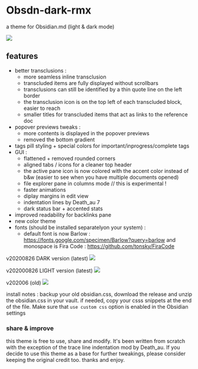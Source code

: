 # Obsdn-dark-rmx
a theme for Obsidian.md (light & dark mode)

![](https://github.com/cannibalox/Obsdn-dark-rmx/blob/master/Obsdn-Dark-Rmx.png)

## features
* better transclusions :
	* more seamless inline transclusion 
	* transcluded items are fully displayed without scrollbars
	* transclusions can still be identified by a thin quote line on the left border
	* the transclusion icon is on the top left of each transcluded block, easier to reach
	* smaller titles for transcluded items that act as links to the reference doc
* popover previews tweaks :
	* more contents is displayed in the popover previews
	* removed the bottom gradient
* tags pill styling + special colors for important/inprogress/complete tags
* GUI :
	*  flattened + removed rounded corners 
	*  aligned tabs / icons for a cleaner top header
	*  the active pane icon is now colored with the accent color instead of b&w (easier to see when you have multiple documents opened)
	*  file explorer pane in columns mode // this is experimental ! 
	*  faster animations
	*  diplay margins in edit view
	*  indentation lines by Death_au 7
	*  dark status bar + accented stats
* improved readability for backlinks pane
* new color theme
* fonts (should be installed separatelyon your system) :
	* default font is now Barlow : https://fonts.google.com/specimen/Barlow?query=barlow and monospace is Fira Code : https://github.com/tonsky/FiraCode 

v20200826 DARK version (latest)
![](https://github.com/cannibalox/Obsdn-dark-rmx/blob/master/Obsdn-Dark-Rmx-DARK.png)

v202000826 LIGHT version (latest)
![](https://github.com/cannibalox/Obsdn-dark-rmx/blob/master/Obsdn-Dark-rmx-LIGHT.png)

v202006 (old)
![](https://github.com/cannibalox/Obsdn-dark-rmx/blob/master/Obsdn-Dark-Rmx_old.png)

install notes : 
backup your old obsidian.css, download the release and unzip the obsidian.css in your vault.
if needed, copy your csss snippets at the end of the file.
Make sure that `use custom css` option is enabled in the Obsidian settings

### share & improve
this theme is free to use, share and modify. It's been written from scratch with the exception of the trace line indentation mod by Death_au.
If you decide to use this theme as a base for further tweakings, please consider keeping the original credit too. thanks and enjoy.

